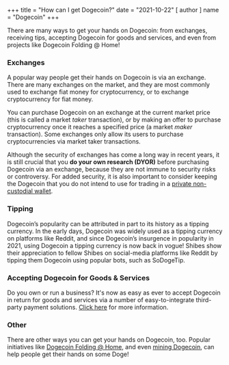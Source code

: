 +++
title = "How can I get Dogecoin?"
date = "2021-10-22"
[ author ]
  name = "Dogecoin"
+++
 
There are many ways to get your hands on Dogecoin: from exchanges, receiving tips, accepting Dogecoin for goods and services, and even from projects like Dogecoin Folding @ Home!  

### Exchanges 

A popular way people get their hands on Dogecoin is via an exchange. There are many exchanges on the market, and they are most commonly used to exchange fiat money for cryptocurrency, or to exchange cryptocurrency for fiat money.  

You can purchase Dogecoin on an exchange at the current market price (this is called a market *taker* transaction), or by making an offer to purchase cryptocurrency once it reaches a specified price (a market *maker* transaction). Some exchanges only allow its users to purchase cryptocurrencies via market taker transactions.  

Although the security of exchanges has come a long way in recent years, it is still crucial that you **do your own research (DYOR)** before purchasing Dogecoin via an exchange, because they are not immune to security risks or controversy. For added security, it is also important to consider keeping the Dogecoin that you do not intend to use for trading in a [private non-custodial wallet](/dogepedia/articles/how-do-i-get-a-wallet).

 
### Tipping 

Dogecoin’s popularity can be attributed in part to its history as a tipping currency. In the early days, Dogecoin was widely used as a tipping currency on platforms like Reddit, and since Dogecoin’s insurgence in popularity in 2021, using Dogecoin a tipping currency is now back in vogue! Shibes show their appreciation to fellow Shibes on social-media platforms like Reddit by tipping them Dogecoin using popular bots, such as SoDogeTip.  

### Accepting Dogecoin for Goods & Services 

Do you own or run a business? It's now as easy as ever to accept Dogecoin in return for goods and services via a number of easy-to-integrate third-party payment solutions. [Click here](/dogepedia/articles/how-can-my-business-accept-dogecoin) for more information. 


### Other 

There are other ways you can get your hands on Dogecoin, too. Popular initiatives like [Dogecoin Folding @ Home](/dogepedia/articles/dogecoin-folding-at-home), and even [mining Dogecoin](/dogepedia/how-tos/mining-dogecoin), can help people get their hands on some Doge! 